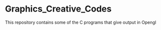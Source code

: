 # Graphics_Creative_Codes
This repository contains some of the C programs that give output in Opengl 
